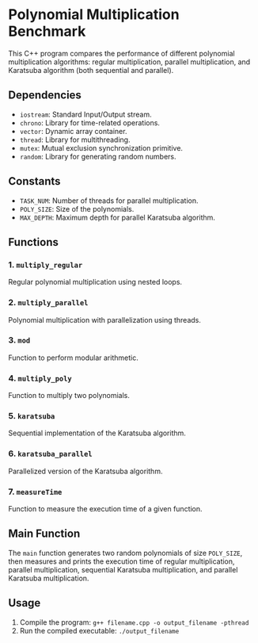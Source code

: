 # Polynomial Multiplication Benchmark

This C++ program compares the performance of different polynomial multiplication algorithms: regular multiplication, parallel multiplication, and Karatsuba algorithm (both sequential and parallel).

## Dependencies

- `iostream`: Standard Input/Output stream.
- `chrono`: Library for time-related operations.
- `vector`: Dynamic array container.
- `thread`: Library for multithreading.
- `mutex`: Mutual exclusion synchronization primitive.
- `random`: Library for generating random numbers.

## Constants

- `TASK_NUM`: Number of threads for parallel multiplication.
- `POLY_SIZE`: Size of the polynomials.
- `MAX_DEPTH`: Maximum depth for parallel Karatsuba algorithm.

## Functions

### 1. `multiply_regular`

Regular polynomial multiplication using nested loops.

### 2. `multiply_parallel`

Polynomial multiplication with parallelization using threads.

### 3. `mod`

Function to perform modular arithmetic.

### 4. `multiply_poly`

Function to multiply two polynomials.

### 5. `karatsuba`

Sequential implementation of the Karatsuba algorithm.

### 6. `karatsuba_parallel`

Parallelized version of the Karatsuba algorithm.

### 7. `measureTime`

Function to measure the execution time of a given function.

## Main Function

The `main` function generates two random polynomials of size `POLY_SIZE`, then measures and prints the execution time of regular multiplication, parallel multiplication, sequential Karatsuba multiplication, and parallel Karatsuba multiplication.

## Usage

1. Compile the program: `g++ filename.cpp -o output_filename -pthread`
2. Run the compiled executable: `./output_filename`
